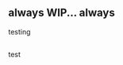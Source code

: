 ## always WIP... always

<style>
  .box {
      width: 100rem;
      height: 1px;
      color: #6c7086;
    }
</style>

testing

<div class="box"></div>

test
